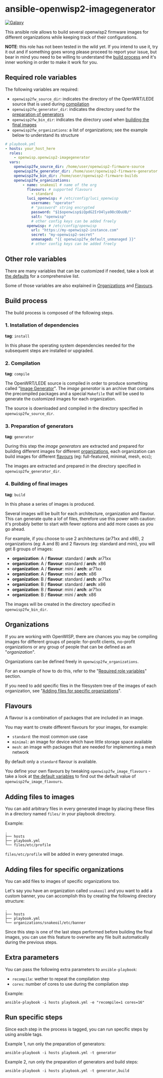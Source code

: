 ansible-openwisp2-imagegenerator
================================

[![Galaxy](http://img.shields.io/badge/galaxy-openwisp.openwisp2--imagegenerator-blue.svg?style=flat-square)](https://galaxy.ansible.com/openwisp/ansible-openwisp2-imagegenerator/)

This ansible role allows to build several openwisp2 firmware images for different organizations while keeping track of their configurations.

**NOTE**: this role has not been tested in the wild yet.
If you intend to use it, try it out and if something goes wrong please proceed to report your issue, but bear in mind you need to be willing
to understand the [build process](#build-process) and it's inner working in order to make it work for you.

Required role variables
-----------------------

The following variables are required:

* `openwisp2fw_source_dir`: indicates the directory of the OpenWRT/LEDE source that is used during [compilation](#2-compilation)
* `openwisp2fw_generator_dir`: indicates the directory used for the [preparation of generators](#3-preparation-of-generators)
* `openwisp2fw_bin_dir`: indicates the directory used when [building the final images](#4-building-of-final-images)
* `openwisp2fw_organizations`: a list of organizations; see the example below to understand its structure

```yaml
# playbook.yml
- hosts: your_host_here
  roles:
    - openwisp.openwisp2-imagegenerator
  vars:
    openwisp2fw_source_dir: /home/user/openwisp2-firmware-source
    openwisp2fw_generator_dir: /home/user/openwisp2-firmware-generator
    openwisp2fw_bin_dir: /home/user/openwisp2-firmware-builds
    openwisp2fw_organizations:
        - name: snakeoil # name of the org
          flavours: # supported flavours
            - standard
          luci_openwisp: # /etc/config/luci_openwisp
            username: "operator"
            # "password" string encrypted
            password: "$1$openwisp$iQpdG2IrO4lya98cODuUB/"
            salt: "openwisp"
            # other config keys can be added freely
          openwisp: # /etc/config/openwisp
            url: "https://my-openwisp2-instance.com"
            secret: "my-openwisp2-secret"
            unmanaged: "{{ openwisp2fw_default_unmanaged }}"
            # other config keys can be added freely
```

Other role variables
--------------------

There are many variables that can be customized if needed,
take a look at [the defaults](https://github.com/openwisp/ansible-openwisp2-imagegenerator/blob/master/defaults/main.yml) for a comprehensive list.

Some of those variables are also explained in [Organizations](#organizations) and [Flavours](#flavours).

Build process
-------------

The build process is composed of the following steps.

### 1. Installation of dependencies

**tag**: `install`

In this phase the operating system dependencies needed for the subsequent steps are installed or upgraded.

### 2. Compilation

**tag**: `compile`

The OpenWRT/LEDE source is compiled in order to produce something
called "[Image Generator](https://wiki.openwrt.org/doc/howto/obtain.firmware.generate)".
The *image generator* is an archive that contains the precompiled packages and a special `Makefile` that will be used to generate the customized images for each organization.

The source is downloaded and compiled in the directory specified in
`openwisp2fw_source_dir`.

### 3. Preparation of generators

**tag**: `generator`

During this step the *image generators* are extracted and prepared
for building different images for different [organizations](#organizations), each organization can build images for different [flavours](#flavours) (eg: full-featured, minimal, mesh, ecc);

The images are extracted and prepared in the directory specified in
`openwisp2fw_generator_dir`.

### 4. Building of final images

**tag**: `build`

In this phase a series of images is produced.

Several images will be built for each architecture, organization and flavour. This can generate quite a lof of files, therefore use this
power with caution: it's probably better to start with fewer options
and add more cases as you go ahead.

For example, if you choose to use 2 architectures (ar71xx and x86), 2 organizations (eg: A and B) and 2 flavours (eg: standard and mini), you will get 8 groups of images:

* **organization**: A / **flavour**: standard / **arch**: ar71xx
* **organization**: A / **flavour**: standard / **arch**: x86
* **organization**: A / **flavour**: mini / **arch**: ar71xx
* **organization**: A / **flavour**: mini / **arch**: x86
* **organization**: B / **flavour**: standard / **arch**: ar71xx
* **organization**: B / **flavour**: standard / **arch**: x86
* **organization**: B / **flavour**: mini / **arch**: ar71xx
* **organization**: B / **flavour**: mini / **arch**: x86

The images will be created in the directory specified in
`openwisp2fw_bin_dir`.

Organizations
-------------

If you are working with OpenWISP, there are chances you may be compiling images for different groups of people: for-profit clients, no-profit organizations or any group of people that can
be defined as an "*organization*".

Organizations can be defined freely in `openwisp2fw_organizations`.

For an example of how to do this, refer to the "[Required role variables](#required-role-variables)" section.

If you need to add specific files in the filesystem tree of the images of each organization, see "[Adding files for specific organizations](#adding-files-for-specific-organizations)".

Flavours
--------

A flavour is a combination of packages that are included in an image.

You may want to create different flavours for your images, for example:

* `standard`: the most common use case
* `minimal`: an image for device which have little storage space available
* `mesh`: an image with packages that are needed for implementing a mesh network

By default only a `standard` flavour is available.

You define your own flavours by tweaking `openwisp2fw_image_flavours` - take a look at [the default variables](https://github.com/openwisp/ansible-openwisp2-imagegenerator/blob/master/defaults/main.yml) to find out the default value of `openwisp2fw_image_flavours`.

Adding files to images
----------------------

You can add arbitrary files in every generated image by placing these files in a directory named `files/` in your playbook directory.

Example:

```
.
├── hosts
├── playbook.yml
└── files/etc/profile
```

`files/etc/profile` will be added in every generated image.

Adding files for specific organizations
---------------------------------------

You can add files to images of specific organizations too.

Let's say you have an organization called `snakeoil` and you want to add a custom banner, you can accomplish this by creating the following directory structure:

```
.
├── hosts
├── playbook.yml
└── organizations/snakeoil/etc/banner
```

Since this step is one of the last steps performed before building
the final images, you can use this feature to overwrite any file
built automatically during the previous steps.

Extra parameters
----------------

You can pass the following extra parameters to `ansible-playbook`:

* `recompile`: wether to repeat the compilation step
* `cores`: number of cores to use during the compilation step

Example:

```
ansible-playbook -i hosts playbook.yml -e "recompile=1 cores=16"
```

Run specific steps
------------------

Since each step in the process is tagged, you can run specific steps by using ansible tags.

Example 1, run only the preparation of generators:

```
ansible-playbook -i hosts playbook.yml -t generator
```

Example 2, run only the preparation of generators and build steps:

```
ansible-playbook -i hosts playbook.yml -t generator,build
```
